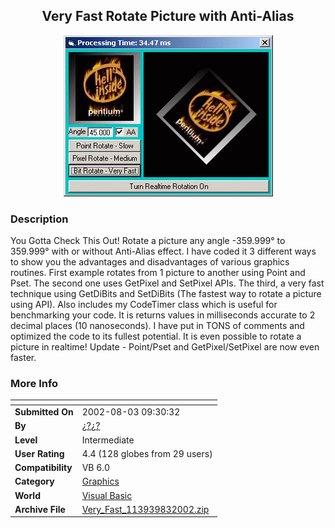 ﻿<div align="center">

## Very Fast Rotate Picture with Anti\-Alias

<img src="PIC2002821249409047.gif">
</div>

### Description

You Gotta Check This Out! Rotate a picture any angle -359.999° to 359.999° with or without Anti-Alias effect. I have coded it 3 different ways to show you the advantages and disadvantages of various graphics routines. First example rotates from 1 picture to another using Point and Pset. The second one uses GetPixel and SetPixel APIs. The third, a very fast technique using GetDiBits and SetDiBits (The fastest way to rotate a picture using API). Also includes my CodeTimer class which is useful for benchmarking your code. It is returns values in milliseconds accurate to 2 decimal places (10 nanoseconds). I have put in TONS of comments and optimized the code to its fullest potential. It is even possible to rotate a picture in realtime! Update - Point/Pset and GetPixel/SetPixel are now even faster.
 
### More Info
 


<span>             |<span>
---                |---
**Submitted On**   |2002-08-03 09:30:32
**By**             |[¿?¿?](https://github.com/Planet-Source-Code/PSCIndex/blob/master/ByAuthor/empty.md)
**Level**          |Intermediate
**User Rating**    |4.4 (128 globes from 29 users)
**Compatibility**  |VB 6\.0
**Category**       |[Graphics](https://github.com/Planet-Source-Code/PSCIndex/blob/master/ByCategory/graphics__1-46.md)
**World**          |[Visual Basic](https://github.com/Planet-Source-Code/PSCIndex/blob/master/ByWorld/visual-basic.md)
**Archive File**   |[Very\_Fast\_113939832002\.zip](https://github.com/Planet-Source-Code/very-fast-rotate-picture-with-anti-alias__1-37548/archive/master.zip)









